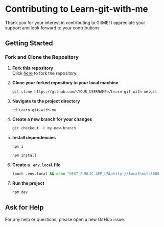 # Contributing to Learn-git-with-me

Thank you for your interest in contributing to GitME! I appreciate your support and look forward to your contributions.

## Getting Started

### Fork and Clone the Repository

1. **Fork this repository**  
   Click [here](https://github.com/spaciousejar/learn-git-with-me/fork) to fork the repository.

2. **Clone your forked repository to your local machine**

   ```bash
   git clone https://github.com/<YOUR_USERNAME>/Learn-git-with-me.git
   ```

3. **Navigate to the project directory**

   ```bash
   cd Learn-git-with-me
   ```

4. **Create a new branch for your changes**

   ```bash
   git checkout -b my-new-branch
   ```

5. **Install dependencies**

   ```bash
   npm i
   ```

    ```bash
   npm install
   ```

6. **Create a `.env.local` file**

   ```bash
   touch .env.local && echo "NEXT_PUBLIC_APP_URL=http://localhost:3000" > .env.local
   ```

7. **Run the project**
   ```bash
   npm dev
   ```


## Ask for Help

For any help or questions, please open a new GitHub issue.
